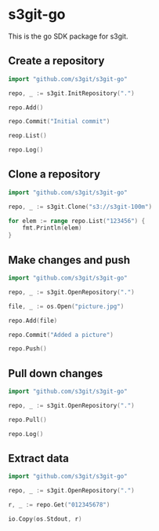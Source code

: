 s3git-go
========

This is the go SDK package for s3git.

Create a repository
-------------------

```go
import "github.com/s3git/s3git-go"

repo, _ := s3git.InitRepository(".")

repo.Add()

repo.Commit("Initial commit")

reop.List()

repo.Log()
```

Clone a repository
------------------

```go
import "github.com/s3git/s3git-go"

repo, _ := s3git.Clone("s3://s3git-100m")

for elem := range repo.List("123456") {
    fmt.Println(elem)
}
```

Make changes and push
---------------------

```go
import "github.com/s3git/s3git-go"

repo, _ := s3git.OpenRepository(".")

file, _ := os.Open("picture.jpg")

repo.Add(file)

repo.Commit("Added a picture")

repo.Push()
```

Pull down changes
-----------------

```go
import "github.com/s3git/s3git-go"

repo, _ := s3git.OpenRepository(".")

repo.Pull()

repo.Log()
```

Extract data
------------

```go
import "github.com/s3git/s3git-go"

repo, _ := s3git.OpenRepository(".")

r, _ := repo.Get("012345678")

io.Copy(os.Stdout, r)
```
